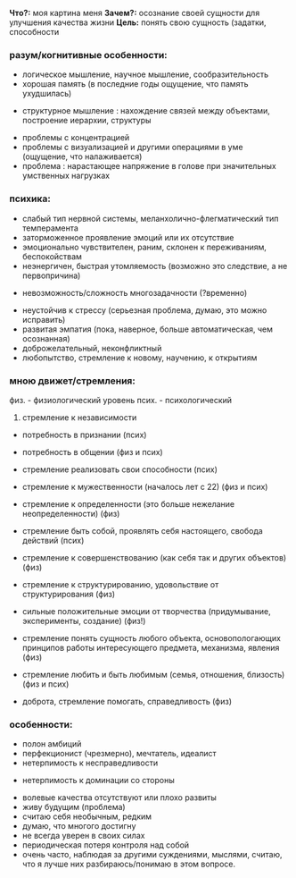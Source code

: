 **Что?:** моя картина меня
**Зачем?:** осознание своей сущности для улучшения качества жизни
**Цель:** понять свою сущность (задатки, способности

### разум/когнитивные особенности:

* логическое мышление, научное мышление, сообразительность
* хорошая память \(в последние годы ощущение, что память ухудшилась\)
- структурное мышление : нахождение связей между объектами, построение иерархии, структуры
* проблемы с концентрацией
* проблемы с визуализацией и другими операциями в уме (ощущение, что налаживается)
* проблема : нарастающее напряжение в голове при значительных умственных нагрузках

### психика:

* слабый тип нервной системы, меланхолично-флегматический тип темперамента
 * заторможенное проявление эмоций или их отсутствие
 * эмоционально чувствителен, раним, склонен к переживаниям, беспокойствам
* неэнергичен, быстрая утомляемость (возможно это следствие, а не первопричина)
- невозможность/сложность многозадачности (?временно)
* неустойчив к стрессу \(серьезная проблема, думаю, это можно исправить\)
* развитая эмпатия (пока, наверное, больше автоматическая, чем осознанная)
* доброжелательный, неконфликтный
* любопытство, стремление к новому, научению, к открытиям

### мною движет/стремления:

физ. - физиологический уровень
псих. - психологический

1. стремление к независимости
- потребность в признании (псих)
- потребность в общении (физ и псих)
- стремление реализовать свои способности (псих)
- стремление к мужественности (началось лет с 22) (физ и псих)
- стремление к определенности (это больше нежелание неопределенности) (физ)
- стремление быть собой, проявлять себя настоящего, свобода действий (псих)
- стремление к совершенствованию (как себя так и других объектов) (физ)
- стремление к структурированию, удовольствие от структурирования (физ)


- сильные положительные эмоции от творчества (придумывание, эксперименты, создание) (физ!)
- стремление понять сущность любого объекта, основопологающих принципов работы интересующего предмета, механизма, явления (физ)
- стремление любить и быть любимым \(семья, отношения, близость\) (физ и псих)
- доброта, стремление помогать, справедливость (физ)

### особенности:

* полон амбиций
* перфекционист \(чрезмерно\), мечтатель, идеалист
* нетерпимость к несправедливости 
- нетерпимость к доминации со стороны
* волевые качества отсутствуют или плохо развиты
* живу будущим \(проблема\)
* считаю себя необычным, редким
* думаю, что многого достигну
* не всегда уверен в своих силах
* периодическая потеря контроля над собой
* очень часто, наблюдая за другими суждениями, мыслями, считаю, что я лучше них разбираюсь/понимаю в этом вопросе.



